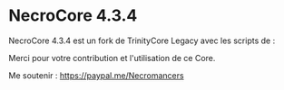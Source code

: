# NecroCore 4.3.4
NecroCore 4.3.4 est un fork de TrinityCore Legacy avec les scripts de : 

Merci pour votre contribution et l'utilisation de ce Core.

Me soutenir : https://paypal.me/Necromancers
